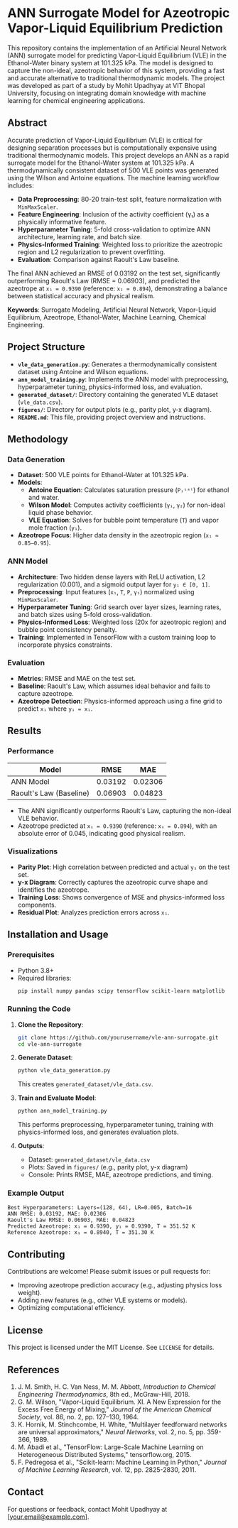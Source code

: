 # ANN Surrogate Model for Azeotropic Vapor-Liquid Equilibrium Prediction

This repository contains the implementation of an Artificial Neural Network (ANN) surrogate model for predicting Vapor-Liquid Equilibrium (VLE) in the Ethanol-Water binary system at 101.325 kPa. The model is designed to capture the non-ideal, azeotropic behavior of this system, providing a fast and accurate alternative to traditional thermodynamic models. The project was developed as part of a study by Mohit Upadhyay at VIT Bhopal University, focusing on integrating domain knowledge with machine learning for chemical engineering applications.

## Abstract

Accurate prediction of Vapor-Liquid Equilibrium (VLE) is critical for designing separation processes but is computationally expensive using traditional thermodynamic models. This project develops an ANN as a rapid surrogate model for the Ethanol-Water system at 101.325 kPa. A thermodynamically consistent dataset of 500 VLE points was generated using the Wilson and Antoine equations. The machine learning workflow includes:

- **Data Preprocessing**: 80-20 train-test split, feature normalization with `MinMaxScaler`.
- **Feature Engineering**: Inclusion of the activity coefficient (γ₁) as a physically informative feature.
- **Hyperparameter Tuning**: 5-fold cross-validation to optimize ANN architecture, learning rate, and batch size.
- **Physics-Informed Training**: Weighted loss to prioritize the azeotropic region and L2 regularization to prevent overfitting.
- **Evaluation**: Comparison against Raoult's Law baseline.

The final ANN achieved an RMSE of 0.03192 on the test set, significantly outperforming Raoult's Law (RMSE = 0.06903), and predicted the azeotrope at `x₁ = 0.9390` (reference: `x₁ = 0.894`), demonstrating a balance between statistical accuracy and physical realism.

**Keywords**: Surrogate Modeling, Artificial Neural Network, Vapor-Liquid Equilibrium, Azeotrope, Ethanol-Water, Machine Learning, Chemical Engineering.

## Project Structure

- **`vle_data_generation.py`**: Generates a thermodynamically consistent dataset using Antoine and Wilson equations.
- **`ann_model_training.py`**: Implements the ANN model with preprocessing, hyperparameter tuning, physics-informed loss, and evaluation.
- **`generated_dataset/`**: Directory containing the generated VLE dataset (`vle_data.csv`).
- **`figures/`**: Directory for output plots (e.g., parity plot, y-x diagram).
- **`README.md`**: This file, providing project overview and instructions.

## Methodology

### Data Generation
- **Dataset**: 500 VLE points for Ethanol-Water at 101.325 kPa.
- **Models**:
  - **Antoine Equation**: Calculates saturation pressure (`Pᵢˢᵃᵗ`) for ethanol and water.
  - **Wilson Model**: Computes activity coefficients (`γ₁`, `γ₂`) for non-ideal liquid phase behavior.
  - **VLE Equation**: Solves for bubble point temperature (`T`) and vapor mole fraction (`y₁`).
- **Azeotrope Focus**: Higher data density in the azeotropic region (`x₁ ≈ 0.85–0.95`).

### ANN Model
- **Architecture**: Two hidden dense layers with ReLU activation, L2 regularization (0.001), and a sigmoid output layer for `y₁ ∈ [0, 1]`.
- **Preprocessing**: Input features (`x₁`, `T`, `P`, `γ₁`) normalized using `MinMaxScaler`.
- **Hyperparameter Tuning**: Grid search over layer sizes, learning rates, and batch sizes using 5-fold cross-validation.
- **Physics-Informed Loss**: Weighted loss (20x for azeotropic region) and bubble point consistency penalty.
- **Training**: Implemented in TensorFlow with a custom training loop to incorporate physics constraints.

### Evaluation
- **Metrics**: RMSE and MAE on the test set.
- **Baseline**: Raoult's Law, which assumes ideal behavior and fails to capture azeotrope.
- **Azeotrope Detection**: Physics-informed approach using a fine grid to predict `x₁` where `y₁ = x₁`.

## Results

### Performance
| Model                  | RMSE    | MAE     |
|------------------------|---------|---------|
| ANN Model              | 0.03192 | 0.02306 |
| Raoult's Law (Baseline)| 0.06903 | 0.04823 |

- The ANN significantly outperforms Raoult's Law, capturing the non-ideal VLE behavior.
- Azeotrope predicted at `x₁ = 0.9390` (reference: `x₁ = 0.894`), with an absolute error of 0.045, indicating good physical realism.

### Visualizations
- **Parity Plot**: High correlation between predicted and actual `y₁` on the test set.
- **y-x Diagram**: Correctly captures the azeotropic curve shape and identifies the azeotrope.
- **Training Loss**: Shows convergence of MSE and physics-informed loss components.
- **Residual Plot**: Analyzes prediction errors across `x₁`.

## Installation and Usage

### Prerequisites
- Python 3.8+
- Required libraries:
  ```bash
  pip install numpy pandas scipy tensorflow scikit-learn matplotlib
  ```

### Running the Code
1. **Clone the Repository**:
   ```bash
   git clone https://github.com/yourusername/vle-ann-surrogate.git
   cd vle-ann-surrogate
   ```

2. **Generate Dataset**:
   ```bash
   python vle_data_generation.py
   ```
   This creates `generated_dataset/vle_data.csv`.

3. **Train and Evaluate Model**:
   ```bash
   python ann_model_training.py
   ```
   This performs preprocessing, hyperparameter tuning, training with physics-informed loss, and generates evaluation plots.

4. **Outputs**:
   - Dataset: `generated_dataset/vle_data.csv`
   - Plots: Saved in `figures/` (e.g., parity plot, y-x diagram)
   - Console: Prints RMSE, MAE, azeotrope predictions, and timing.

### Example Output
```
Best Hyperparameters: Layers=(128, 64), LR=0.005, Batch=16
ANN RMSE: 0.03192, MAE: 0.02306
Raoult's Law RMSE: 0.06903, MAE: 0.04823
Predicted Azeotrope: x₁ = 0.9390, y₁ = 0.9390, T = 351.52 K
Reference Azeotrope: x₁ = 0.8940, T = 351.30 K
```

## Contributing
Contributions are welcome! Please submit issues or pull requests for:
- Improving azeotrope prediction accuracy (e.g., adjusting physics loss weight).
- Adding new features (e.g., other VLE systems or models).
- Optimizing computational efficiency.

## License
This project is licensed under the MIT License. See `LICENSE` for details.

## References
1. J. M. Smith, H. C. Van Ness, M. M. Abbott, *Introduction to Chemical Engineering Thermodynamics*, 8th ed., McGraw-Hill, 2018.
2. G. M. Wilson, "Vapor-Liquid Equilibrium. XI. A New Expression for the Excess Free Energy of Mixing," *Journal of the American Chemical Society*, vol. 86, no. 2, pp. 127–130, 1964.
3. K. Hornik, M. Stinchcombe, H. White, "Multilayer feedforward networks are universal approximators," *Neural Networks*, vol. 2, no. 5, pp. 359-366, 1989.
4. M. Abadi et al., "TensorFlow: Large-Scale Machine Learning on Heterogeneous Distributed Systems," tensorflow.org, 2015.
5. F. Pedregosa et al., "Scikit-learn: Machine Learning in Python," *Journal of Machine Learning Research*, vol. 12, pp. 2825-2830, 2011.

## Contact
For questions or feedback, contact Mohit Upadhyay at [your.email@example.com].